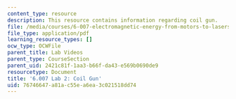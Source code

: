 ```yaml
---
content_type: resource
description: This resource contains information regarding coil gun.
file: /media/courses/6-007-electromagnetic-energy-from-motors-to-lasers-spring-2011/76746647a81ac55ea6ea3c021518dd74_MIT6_007S11_lab2.pdf
file_type: application/pdf
learning_resource_types: []
ocw_type: OCWFile
parent_title: Lab Videos
parent_type: CourseSection
parent_uid: 2421c81f-1aa3-b66f-da43-e569b0690de9
resourcetype: Document
title: '6.007 Lab 2: Coil Gun'
uid: 76746647-a81a-c55e-a6ea-3c021518dd74
---
```

